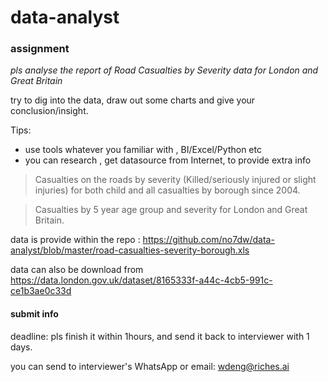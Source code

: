 # data-analyst


### assignment 
 
 *pls analyse  the report of Road Casualties by Severity data for London and Great Britain*

try to dig into the data, draw out some charts  and give your conclusion/insight. 

Tips: 
- use tools  whatever you familiar with , BI/Excel/Python etc
- you can research , get datasource from Internet, to provide extra info




>Casualties on the roads by severity (Killed/seriously injured or slight injuries) for both child and all casualties by borough since 2004.

>Casualties by 5 year age group and severity for London and Great Britain.


data is provide within the repo :
https://github.com/no7dw/data-analyst/blob/master/road-casualties-severity-borough.xls

data can also be download from 
https://data.london.gov.uk/dataset/8165333f-a44c-4cb5-991c-ce1b3ae0c33d

#### submit info

deadline: pls finish it within 1hours, and send it back to interviewer with 1 days.

you can send to interviewer's WhatsApp or email: wdeng@riches.ai 
